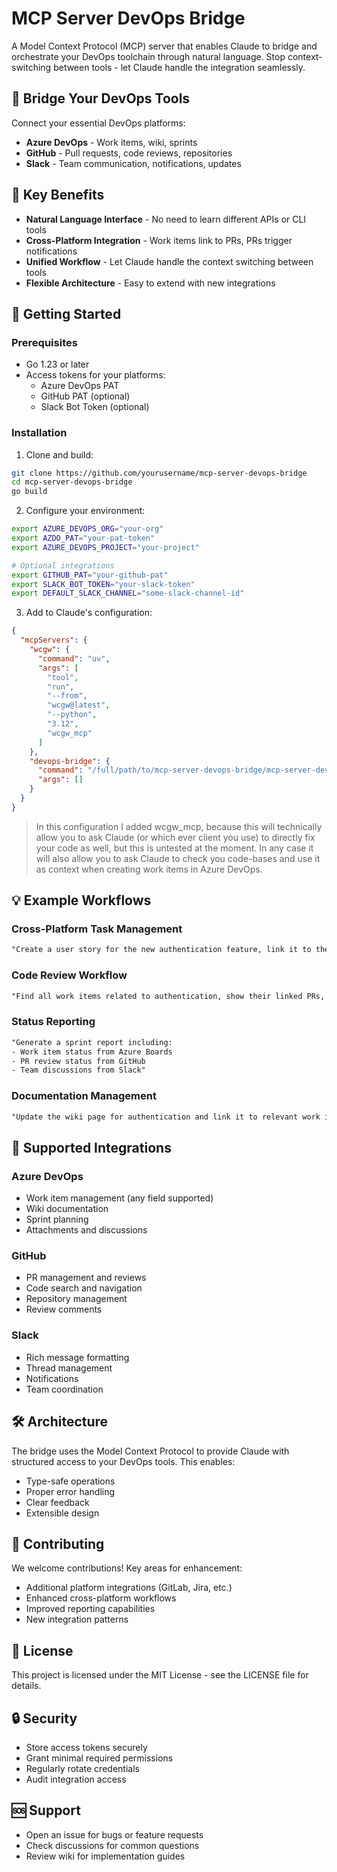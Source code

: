 # MCP Server DevOps Bridge

A Model Context Protocol (MCP) server that enables Claude to bridge and orchestrate your DevOps toolchain through natural language. Stop context-switching between tools - let Claude handle the integration seamlessly.

## 🌉 Bridge Your DevOps Tools

Connect your essential DevOps platforms:

- **Azure DevOps** - Work items, wiki, sprints
- **GitHub** - Pull requests, code reviews, repositories
- **Slack** - Team communication, notifications, updates

## 🎯 Key Benefits

- **Natural Language Interface** - No need to learn different APIs or CLI tools
- **Cross-Platform Integration** - Work items link to PRs, PRs trigger notifications
- **Unified Workflow** - Let Claude handle the context switching between tools
- **Flexible Architecture** - Easy to extend with new integrations

## 🚀 Getting Started

### Prerequisites

- Go 1.23 or later
- Access tokens for your platforms:
  - Azure DevOps PAT
  - GitHub PAT (optional)
  - Slack Bot Token (optional)

### Installation

1. Clone and build:

```bash
git clone https://github.com/yourusername/mcp-server-devops-bridge
cd mcp-server-devops-bridge
go build
```

2. Configure your environment:

```bash
export AZURE_DEVOPS_ORG="your-org"
export AZDO_PAT="your-pat-token"
export AZURE_DEVOPS_PROJECT="your-project"

# Optional integrations
export GITHUB_PAT="your-github-pat"
export SLACK_BOT_TOKEN="your-slack-token"
export DEFAULT_SLACK_CHANNEL="some-slack-channel-id"
```

3. Add to Claude's configuration:

```json
{
  "mcpServers": {
    "wcgw": {
      "command": "uv",
      "args": [
        "tool",
        "run",
        "--from",
        "wcgw@latest",
        "--python",
        "3.12",
        "wcgw_mcp"
      ]
    },
    "devops-bridge": {
      "command": "/full/path/to/mcp-server-devops-bridge/mcp-server-devops-bridge",
      "args": []
    }
  }
}
```

> In this configuration I added wcgw_mcp, because this will technically allow you to ask Claude (or which ever client you use) to directly fix your code as well, but this is untested at the moment. In any case it will also allow you to ask Claude to check you code-bases and use it as context when creating work items in Azure DevOps.

## 💡 Example Workflows

### Cross-Platform Task Management

```txt
"Create a user story for the new authentication feature, link it to the existing GitHub PR #123, and notify the team in Slack"
```

### Code Review Workflow

```txt
"Find all work items related to authentication, show their linked PRs, and summarize recent code review comments"
```

### Status Reporting

```txt
"Generate a sprint report including:
- Work item status from Azure Boards
- PR review status from GitHub
- Team discussions from Slack"
```

### Documentation Management

```txt
"Update the wiki page for authentication and link it to relevant work items and PRs"
```

## 🔌 Supported Integrations

### Azure DevOps

- Work item management (any field supported)
- Wiki documentation
- Sprint planning
- Attachments and discussions

### GitHub

- PR management and reviews
- Code search and navigation
- Repository management
- Review comments

### Slack

- Rich message formatting
- Thread management
- Notifications
- Team coordination

## 🛠 Architecture

The bridge uses the Model Context Protocol to provide Claude with structured access to your DevOps tools. This enables:

- Type-safe operations
- Proper error handling
- Clear feedback
- Extensible design

## 🤝 Contributing

We welcome contributions! Key areas for enhancement:

- Additional platform integrations (GitLab, Jira, etc.)
- Enhanced cross-platform workflows
- Improved reporting capabilities
- New integration patterns

## 📝 License

This project is licensed under the MIT License - see the LICENSE file for details.

## 🔒 Security

- Store access tokens securely
- Grant minimal required permissions
- Regularly rotate credentials
- Audit integration access

## 🆘 Support

- Open an issue for bugs or feature requests
- Check discussions for common questions
- Review wiki for implementation guides
